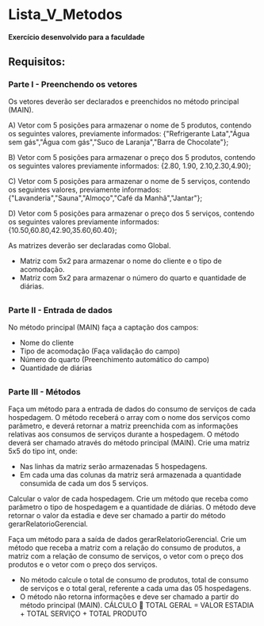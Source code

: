 # Lista_V_Metodos
#### Exercício desenvolvido para a faculdade

## Requisitos:

### Parte I - Preenchendo os vetores

Os vetores deverão ser declarados e preenchidos no método principal (MAIN).

A) Vetor com 5 posições para armazenar o nome de 5 produtos, contendo os seguintes valores, previamente
informados:
{"Refrigerante Lata","Água sem gás","Água com gás","Suco de
Laranja","Barra de Chocolate"};

B) Vetor com 5 posições para armazenar o preço dos 5 produtos, contendo os seguintes valores previamente
informados:
{2.80, 1.90, 2.10,2.30,4.90};

C) Vetor com 5 posições para armazenar o nome de 5 serviços, contendo os seguintes valores, previamente
informados:
{"Lavanderia","Sauna","Almoço","Café da Manhã","Jantar"};

D) Vetor com 5 posições para armazenar o preço dos 5 serviços, contendo os seguintes valores previamente
informados:
{10.50,60.80,42.90,35.60,60.40};

As matrizes deverão ser declaradas como Global.
- Matriz com 5x2 para armazenar o nome do cliente e o tipo de acomodação.
- Matriz com 5x2 para armazenar o número do quarto e quantidade de diárias.

##

### Parte II - Entrada de dados

No método principal (MAIN) faça a captação dos campos:
- Nome do cliente
- Tipo de acomodação (Faça validação do campo)
- Número do quarto (Preenchimento automático do campo)
- Quantidade de diárias

##

### Parte III - Métodos

Faça um método para a entrada de dados do consumo de serviços de cada hospedagem.
O método receberá o array com o nome dos serviços como parâmetro, e deverá retornar a matriz preenchida
com as informações relativas aos consumos de serviços durante a hospedagem. O método deverá ser chamado através
do método principal (MAIN).
Crie uma matriz 5x5 do tipo int, onde:
- Nas linhas da matriz serão armazenadas 5 hospedagens.
- Em cada uma das colunas da matriz será armazenada a quantidade consumida de cada um dos 5
serviços.

Calcular o valor de cada hospedagem.
Crie um método que receba como parâmetro o tipo de hospedagem e a quantidade de diárias. O método deve
retornar o valor da estadia e deve ser chamado a partir do método gerarRelatorioGerencial.

Faça um método para a saída de dados gerarRelatorioGerencial.
Crie um método que receba a matriz com a relação do consumo de produtos, a matriz com a relação de
consumo de serviços, o vetor com o preço dos produtos e o vetor com o preço dos serviços.
- No método calcule o total de consumo de produtos, total de consumo de serviços e o total geral, referente
a cada uma das 05 hospedagens.
- O método não retorna informações e deve ser chamado a partir do método principal (MAIN).
CÁLCULO  TOTAL GERAL = VALOR ESTADIA + TOTAL SERVIÇO + TOTAL PRODUTO


